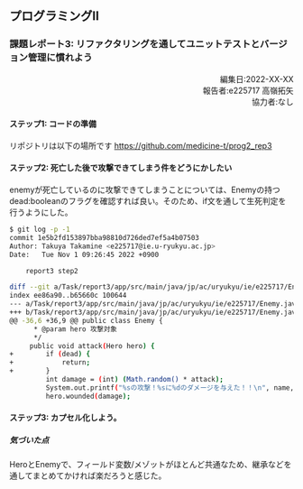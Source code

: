 ## プログラミングⅡ 
### 課題レポート3: リファクタリングを通してユニットテストとバージョン管理に慣れよう

<script type="text/javascript" async src="https://cdnjs.cloudflare.com/ajax/libs/mathjax/2.7.7/MathJax.js?config=TeX-MML-AM_CHTML">
</script>
<script type="text/x-mathjax-config">
 MathJax.Hub.Config({
 tex2jax: {
 inlineMath: [['$', '$'] ],
 displayMath: [ ['$$','$$'], ["\\[","\\]"] ]
 }
 });
</script>

<div style="text-align: right;">
編集日:2022-XX-XX<br>
報告者:e225717 高嶺拓矢<br>  
協力者:なし
</div>

#### ステップ1: コードの準備
リポジトリは以下の場所です
https://github.com/medicine-t/prog2_rep3

#### ステップ2: 死亡した後で攻撃できてしまう件をどうにかしたい
enemyが死亡しているのに攻撃できてしまうことについては、Enemyの持つdead:booleanのフラグを確認すれば良い。そのため、if文を通して生死判定を行うようにした。
```bash
$ git log -p -1
commit 1e5b2fd153897bba98810d726ded7ef5a4b07503
Author: Takuya Takamine <e225717@ie.u-ryukyu.ac.jp>
Date:   Tue Nov 1 09:26:45 2022 +0900

    report3 step2

diff --git a/Task/report3/app/src/main/java/jp/ac/uryukyu/ie/e225717/Enemy.java b/Task/report3/app/src/main/java/jp/ac/uryukyu/ie/e225717/Enemy.java
index ee86a90..b65660c 100644
--- a/Task/report3/app/src/main/java/jp/ac/uryukyu/ie/e225717/Enemy.java
+++ b/Task/report3/app/src/main/java/jp/ac/uryukyu/ie/e225717/Enemy.java
@@ -36,6 +36,9 @@ public class Enemy {
      * @param hero 攻撃対象
      */
     public void attack(Hero hero) {
+        if (dead) {
+            return;
+        }
         int damage = (int) (Math.random() * attack);
         System.out.printf("%sの攻撃！%sに%dのダメージを与えた！！\n", name, hero.name, damage);
         hero.wounded(damage);

```

#### ステップ3: カプセル化しよう。
##### 気づいた点
HeroとEnemyで、フィールド変数/メゾットがほとんど共通なため、継承などを通してまとめてかければ楽だろうと感じた。
